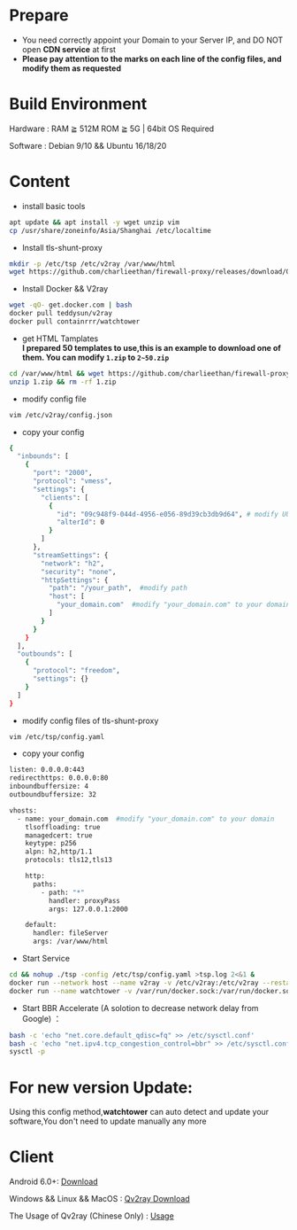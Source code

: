 # Prepare
- You need correctly appoint your Domain to your Server IP, and DO NOT open **CDN service** at first
- **Please pay attention to the marks on each line of the config files, and modify them as requested**
# Build Environment
Hardware : RAM ≧ 512M ROM ≧ 5G | 64bit OS Required			

Software : Debian 9/10 && Ubuntu 16/18/20
# Content
- install basic tools
```bash
apt update && apt install -y wget unzip vim    
cp /usr/share/zoneinfo/Asia/Shanghai /etc/localtime
```
- Install tls-shunt-proxy 
```bash
mkdir -p /etc/tsp /etc/v2ray /var/www/html
wget https://github.com/charlieethan/firewall-proxy/releases/download/0.6.1/tsp && chmod +x tsp
```
- Install Docker && V2ray
```bash
wget -qO- get.docker.com | bash
docker pull teddysun/v2ray
docker pull containrrr/watchtower
```
- get HTML Tamplates    
**I prepared 50 templates to use,this is an example to download one of them. You can modify `1.zip` to `2~50.zip`**   
```bash
cd /var/www/html && wget https://github.com/charlieethan/firewall-proxy/releases/download/2.1.1-t/1.zip
unzip 1.zip && rm -rf 1.zip
```
- modify config file 
```bash
vim /etc/v2ray/config.json
```
- copy your config  
```bash
{
  "inbounds": [
    {
      "port": "2000",
      "protocol": "vmess",
      "settings": {
        "clients": [
          {
            "id": "09c948f9-044d-4956-e056-89d39cb3db9d64", # modify UUID,you can generate one from https://www.uuidgenerator.net/
            "alterId": 0
          }
        ]
      },
      "streamSettings": {
        "network": "h2",
        "security": "none",
        "httpSettings": {
          "path": "/your_path",  #modify path
          "host": [
            "your_domain.com"  #modify "your_domain.com" to your domain
          ]
        }
      }
    }
  ],
  "outbounds": [
    {
      "protocol": "freedom",
      "settings": {}
    }
  ]
}
```
- modify config files of tls-shunt-proxy
```bash
vim /etc/tsp/config.yaml
```
- copy your config  
```bash
listen: 0.0.0.0:443
redirecthttps: 0.0.0.0:80
inboundbuffersize: 4
outboundbuffersize: 32

vhosts:
  - name: your_domain.com  #modify "your_domain.com" to your domain
    tlsoffloading: true
    managedcert: true
    keytype: p256
    alpn: h2,http/1.1
    protocols: tls12,tls13

    http:
      paths:
        - path: "*"
          handler: proxyPass
          args: 127.0.0.1:2000

    default:
      handler: fileServer
      args: /var/www/html
```
- Start Service  
```bash 
cd && nohup ./tsp -config /etc/tsp/config.yaml >tsp.log 2<&1 &
docker run --network host --name v2ray -v /etc/v2ray:/etc/v2ray --restart=always -d teddysun/v2ray
docker run --name watchtower -v /var/run/docker.sock:/var/run/docker.sock --restart unless-stopped -d containrrr/watchtower --cleanup
```
- Start BBR Accelerate (A solotion to decrease network delay from Google) ：
```bash
bash -c 'echo "net.core.default_qdisc=fq" >> /etc/sysctl.conf'
bash -c 'echo "net.ipv4.tcp_congestion_control=bbr" >> /etc/sysctl.conf'
sysctl -p
```
# For new version Update:
Using this config method,**watchtower** can auto detect and update your software,You don't need to update manually any more

# Client
Android 6.0+: [Download](https://github.com/2dust/v2rayNG/releases) 

Windows && Linux && MacOS : [Qv2ray Download](https://github.com/Qv2ray/Qv2ray/releases)    

The Usage of Qv2ray (Chinese Only) : [Usage](https://qv2ray.net/getting-started/step2.html) 